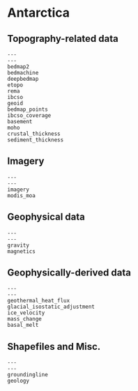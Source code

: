 # Antarctica

## Topography-related data

```{nbgallery}
---
---
bedmap2
bedmachine
deepbedmap
etopo
rema
ibcso
geoid
bedmap_points
ibcso_coverage
basement
moho
crustal_thickness
sediment_thickness
```

## Imagery

```{nbgallery}
---
---
imagery
modis_moa
```

## Geophysical data

```{nbgallery}
---
---
gravity
magnetics
```

## Geophysically-derived data

```{nbgallery}
---
---
geothermal_heat_flux
glacial_isostatic_adjustment
ice_velocity
mass_change
basal_melt
```

## Shapefiles and Misc.

```{nbgallery}
---
---
groundingline
geology
```
